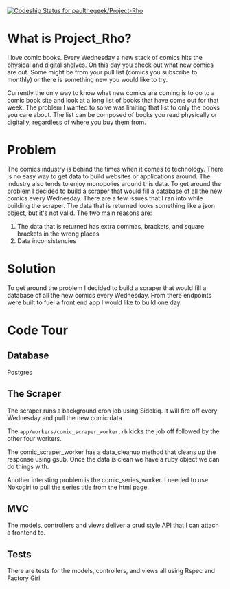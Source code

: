 [ ![Codeship Status for paulthegeek/Project-Rho](https://www.codeship.io/projects/f8299b80-2e38-0132-d30c-4adef3b19db7/status)](https://www.codeship.io/projects/39335)

# What is Project_Rho?

I love comic books. Every Wednesday a new stack
of comics hits the physical and digital shelves. On this
day you check out what new comics are out. Some might be
from your pull list (comics you subscribe to monthly) or
there is something new you would like to try.

Currently the only way to know what new comics are coming
is to go to a comic book site and look at a long list
of books that have come out for that week. The problem I
wanted to solve was limiting that list to only the books
you care about. The list can be composed of books you read physically or digitally, regardless of where you buy them from. 


# Problem
The comics industry is behind the times when it comes to technology. There is no
easy way to get data to build websites or applications around. The industry also
tends to enjoy monopolies around this data. To get around the problem I decided
to build a scraper that would fill a database of all the new comics every Wednesday.
There are a few issues that I ran into while building the scraper. The data that
is returned looks something like a json object, but it's not valid. The two main reasons are:
 1. The data that is returned has extra commas, brackets, and square brackets in the wrong places
 2. Data inconsistencies

# Solution
To get around the problem I decided to build a scraper that would fill a database
of all the new comics every Wednesday. From there endpoints were built to fuel
a front end app I would like to build one day.

# Code Tour

## Database
Postgres

## The Scraper
The scraper runs a background cron job using Sidekiq. It will fire off every Wednesday
and pull the new comic data

The ```app/workers/comic_scraper_worker.rb``` kicks the job off followed by the other four workers.

The comic_scraper_worker has a data_cleanup method that cleans up the response
using gsub. Once the data is clean we have a ruby object we can do things with.

Another intersting problem is the comic_series_worker. I needed to use Nokogiri to
pull the series title from the html page.

## MVC

The models, controllers and views deliver a crud style API that I can attach a frontend to.

## Tests
There are tests for the models, controllers, and views all using Rspec and Factory Girl
